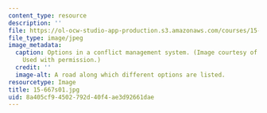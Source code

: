 ```yaml
---
content_type: resource
description: ''
file: https://ol-ocw-studio-app-production.s3.amazonaws.com/courses/15-667-negotiation-and-conflict-management-spring-2001/8a405cf94502792d40f4ae3d92661dae_15-667s01.jpg
file_type: image/jpeg
image_metadata:
  caption: Options in a conflict management system. (Image courtesy of Robert A. Fein.
    Used with permission.)
  credit: ''
  image-alt: A road along which different options are listed.
resourcetype: Image
title: 15-667s01.jpg
uid: 8a405cf9-4502-792d-40f4-ae3d92661dae
---
```

